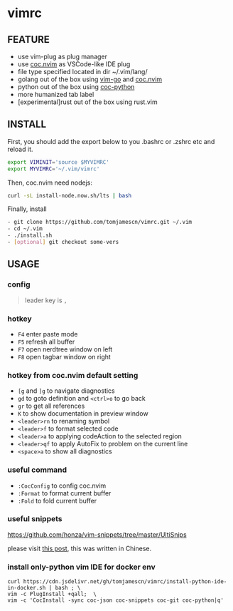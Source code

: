 # vimrc

## FEATURE
- use vim-plug as plug manager
- use [coc.nvim](https://github.com/neoclide/coc.nvim) as VSCode-like IDE plug
- file type specified located in dir ~/.vim/lang/
- golang out of the box using [vim-go](https://github.com/fatih/vim-go) and [coc.nvim](https://github.com/neoclide/coc.nvim)
- python out of the box using [coc-python](https://github.com/neoclide/coc-python)
- more humanized tab label
- [experimental]rust out of the box using rust.vim


## INSTALL

First, you should add the export below to you .bashrc or .zshrc etc and reload it.
```sh
export VIMINIT='source $MYVIMRC'
export MYVIMRC='~/.vim/vimrc'
```

Then, coc.nvim need nodejs:
```sh
curl -sL install-node.now.sh/lts | bash
```

Finally, install
```sh
- git clone https://github.com/tomjamescn/vimrc.git ~/.vim
- cd ~/.vim
- ./install.sh
- [optional] git checkout some-vers
```


## USAGE

### config
> leader key is `,`

### hotkey
- `F4` enter paste mode
- `F5` refresh all buffer
- `F7` open nerdtree window on left
- `F8` open tagbar window on right


### hotkey from coc.nvim default setting
- `[g` and `]g` to navigate diagnostics
- `gd` to goto definition and `<ctrl>o` to go back
- `gr` to get all references
- `K` to show documentation in preview window
- `<leader>rn` to renaming symbol
- `<leader>f` to format selected code
- `<leader>a` to applying codeAction to the selected region
- `<leader>qf` to apply AutoFix to problem on the current line
- `<space>a` to show all diagnostics

### useful command
- `:CocConfig` to config coc.nvim
- `:Format` to format current buffer
- `:Fold` to fold current buffer


### useful snippets
https://github.com/honza/vim-snippets/tree/master/UltiSnips



please visit [this post](https://tomjamescn.github.io/2019-07-28-mastering-vim-part-2/), this was written in Chinese.

### install only-python vim IDE for docker env
```
curl https://cdn.jsdelivr.net/gh/tomjamescn/vimrc/install-python-ide-in-docker.sh | bash ; \
vim -c PlugInstall +qall;  \
vim -c 'CocInstall -sync coc-json coc-snippets coc-git coc-python|q'
```
